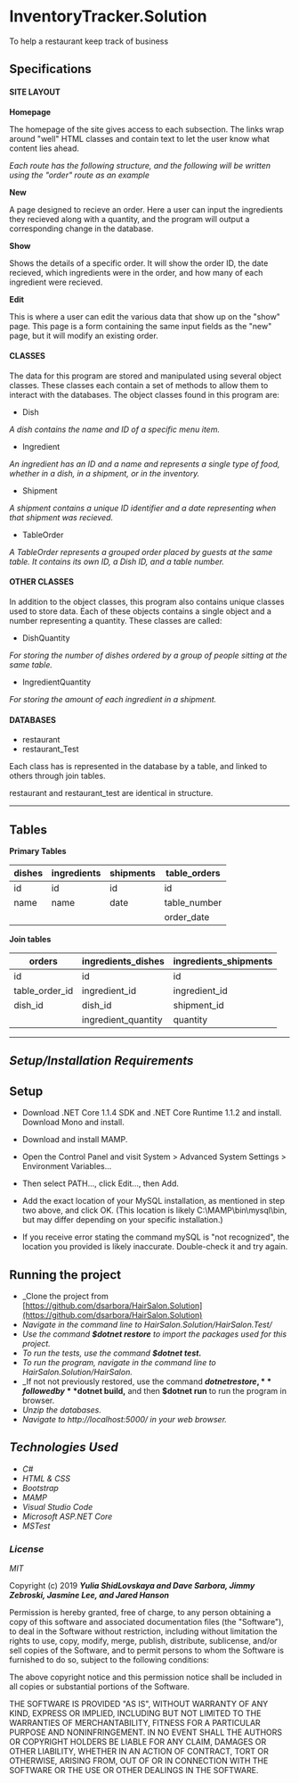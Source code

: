 # InventoryTracker.Solution
To help a restaurant keep track of business

## Specifications

#### SITE LAYOUT

**Homepage**

The homepage of the site gives access to each subsection. The links wrap around "well" HTML classes and contain text to let the user know what content lies ahead.

_Each route has the following structure, and the following will be written using the "order" route as an example_

**New**

A page designed to recieve an order. Here a user can input the ingredients they recieved along with a quantity, and the program will output a corresponding change in the database.

**Show**

Shows the details of a specific order. It will show the order ID, the date recieved, which ingredients were in the order, and how many of each ingredient were recieved.

**Edit**

This is where a user can edit the various data that show up on the "show" page. This page is a form containing the same input fields as the "new" page, but it will modify an existing order.


#### CLASSES

The data for this program are stored and manipulated using several object classes. These classes each contain a set of methods to allow them to interact with the databases. The object classes found in this program are:

* Dish

_A dish contains the name and ID of a specific menu item._

* Ingredient

_An ingredient has an ID and a name and represents a single type of food, whether in a dish, in a shipment, or in the inventory._

* Shipment

_A shipment contains a unique ID identifier and a date representing when that shipment was recieved._

* TableOrder

_A TableOrder represents a grouped order placed by guests at the same table. It contains its own ID, a Dish ID, and a table number._

#### OTHER CLASSES

In addition to the object classes, this program also contains unique classes used to store data. Each of these objects contains a single object and a number representing a quantity. These classes are called:

* DishQuantity

_For storing the number of dishes ordered by a group of people sitting at the same table._

* IngredientQuantity

_For storing the amount of each ingredient in a shipment._

#### DATABASES

* restaurant
* restaurant_Test

Each class has is represented in the database by a table, and linked to others through join tables.

restaurant and restaurant_test are identical in structure.


----
## Tables
**Primary Tables**

|dishes|ingredients|shipments|table_orders|
|------|-----------|---------|------------|
|id    |id         |id       |id          |
|name  |name       |date     |table_number|
|      |           |         |order_date  |

**Join tables**

|orders|ingredients_dishes|ingredients_shipments|
|------|------------------|---------------------|
|id    |id                |id                   |
|table_order_id|ingredient_id|ingredient_id     | 
|dish_id|dish_id          |shipment_id          |
|      |ingredient_quantity|quantity


-----

## _Setup/Installation Requirements_
**Setup**
----
* Download .NET Core 1.1.4 SDK and .NET Core Runtime 1.1.2 and install.
Download Mono and install.

* Download and install MAMP.

* Open the Control Panel and visit System > Advanced System Settings > Environment Variables...

* Then select PATH..., click Edit..., then Add.

* Add the exact location of your MySQL installation, as mentioned in step two above, and click OK. (This location is likely C:\MAMP\bin\mysql\bin, but may differ depending on your specific installation.)

* If you receive error stating the command mySQL is "not recognized", the location you provided is likely inaccurate. Double-check it and try again.

**Running the project**
----

* _Clone the project from [https://github.com/dsarbora/HairSalon.Solution](https://github.com/dsarbora/HairSalon.Solution)
* _Navigate in the command line to HairSalon.Solution/HairSalon.Test/_
* _Use the command **$dotnet restore** to import the packages used for this project._
* _To run the tests, use the command **$dotnet test.**_
* _To run the program, navigate in the command line to HairSalon.Solution/HairSalon._
* _If not not previously restored, use the command **$dotnet restore,** followed by **$dotnet build,** and then **$dotnet run** to run the program in browser.
* _Unzip the databases._
* _Navigate to http://localhost:5000/ in your web browser._
## _Technologies Used_
* _C#_
* _HTML & CSS_
* _Bootstrap_
* _MAMP_
* _Visual Studio Code_
* _Microsoft ASP.NET Core_
* _MSTest_

### _License_

*MIT*

Copyright (c) 2019 **_Yulia ShidLovskaya and Dave Sarbora, Jimmy Zebroski, Jasmine Lee, and Jared Hanson_**

Permission is hereby granted, free of charge, to any person obtaining a copy of this software and associated documentation files (the "Software"), to deal in the Software without restriction, including without limitation the rights to use, copy, modify, merge, publish, distribute, sublicense, and/or sell copies of the Software, and to permit persons to whom the Software is furnished to do so, subject to the following conditions:

The above copyright notice and this permission notice shall be included in all copies or substantial portions of the Software.

THE SOFTWARE IS PROVIDED "AS IS", WITHOUT WARRANTY OF ANY KIND, EXPRESS OR IMPLIED, INCLUDING BUT NOT LIMITED TO THE WARRANTIES OF MERCHANTABILITY, FITNESS FOR A PARTICULAR PURPOSE AND NONINFRINGEMENT. IN NO EVENT SHALL THE AUTHORS OR COPYRIGHT HOLDERS BE LIABLE FOR ANY CLAIM, DAMAGES OR OTHER LIABILITY, WHETHER IN AN ACTION OF CONTRACT, TORT OR OTHERWISE, ARISING FROM, OUT OF OR IN CONNECTION WITH THE SOFTWARE OR THE USE OR OTHER DEALINGS IN THE SOFTWARE.